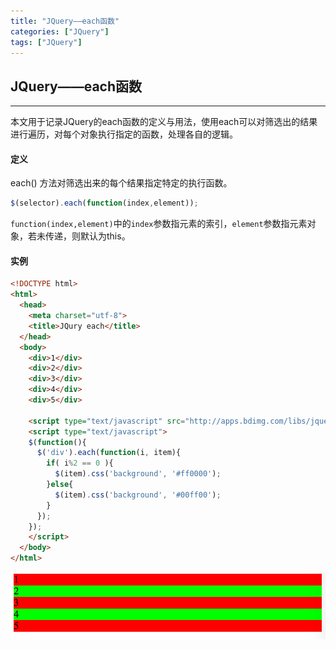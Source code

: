 ```yaml
---
title: "JQuery——each函数"
categories: ["JQuery"]
tags: ["JQuery"]
---
```


## JQuery——each函数
---
本文用于记录JQuery的each函数的定义与用法，使用each可以对筛选出的结果进行遍历，对每个对象执行指定的函数，处理各自的逻辑。

#### 定义
each() 方法对筛选出来的每个结果指定特定的执行函数。
```javascript
$(selector).each(function(index,element));
```
`function(index,element)`中的`index`参数指元素的索引，`element`参数指元素对象，若未传递，则默认为this。

#### 实例
```html
<!DOCTYPE html>
<html>
  <head>
    <meta charset="utf-8">
    <title>JQury each</title>
  </head>
  <body>
    <div>1</div>
    <div>2</div>
    <div>3</div>
    <div>4</div>
    <div>5</div>

    <script type="text/javascript" src="http://apps.bdimg.com/libs/jquery/1.9.0/jquery.min.js"></script>
    <script type="text/javascript">
    $(function(){
      $('div').each(function(i, item){
        if( i%2 == 0 ){
          $(item).css('background', '#ff0000');
        }else{
          $(item).css('background', '#00ff00');
        }
      });
    });
    </script>
  </body>
</html>
```
![盒子模型](/images/posts/jquery-each-1.png)
